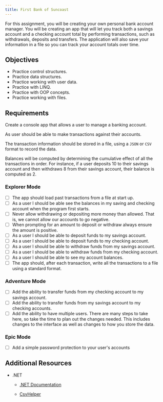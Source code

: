 ```yaml
---
title: First Bank of Suncoast
---
```


For this assignment, you will be creating your own personal bank account
manager. You will be creating an app that will let you track both a savings
account and a checking account total by performing transactions, such as
withdrawals, deposits and transfers. The application will also save your
information in a file so you can track your account totals over time.

## Objectives

- Practice control structures.
- Practice data structures.
- Practice working with user data.
- Practice with LINQ.
- Practice with OOP concepts.
- Practice working with files.

## Requirements

Create a console app that allows a user to manage a banking account.

As user should be able to make transactions against their accounts.

The transaction information should be stored in a file, using a `JSON` or `CSV`
format to record the data.

Balances will be computed by determining the cumulative effect of all the
transactions in order. For instance, if a user deposits 10 to their savings
account and then withdraws 8 from their savings account, their balance is
computed as 2.

### Explorer Mode

- [ ] The app should load past transactions from a file at start up.
- [ ] As a user I should be able see the balances in my saving and checking
      account when the program first starts.
- [ ] Never allow withdrawing or depositing more money than allowed. That is, we
      cannot allow our accounts to go negative.
- [ ] When prompting for an amount to deposit or withdraw always ensure the
      amount is positive.
- [ ] As a user I should be able to deposit funds to my savings account.
- [ ] As a user I should be able to deposit funds to my checking account.
- [ ] As a user I should be able to withdraw funds from my savings account.
- [ ] As a user I should be able to withdraw funds from my checking account.
- [ ] As a user I should be able to see my account balances.
- [ ] The app should, after each transaction, write all the transactions to a
      file using a standard format.

### Adventure Mode

- [ ] Add the ability to transfer funds from my checking account to my savings
      account.
- [ ] Add the ability to transfer funds from my savings account to my checking
      accounts.
- [ ] Add the ability to have multiple users. There are many steps to take here,
      so take the time to plan out the changes needed. This includes changes to
      the interface as well as changes to how you store the data.

### Epic Mode

- [ ] Add a simple password protection to your user's accounts

## Additional Resources

- .NET

  - [.NET Documentation](https://docs.microsoft.com/en-us/dotnet/)

  - [CsvHelper](https://joshclose.github.io/CsvHelper/getting-started)
